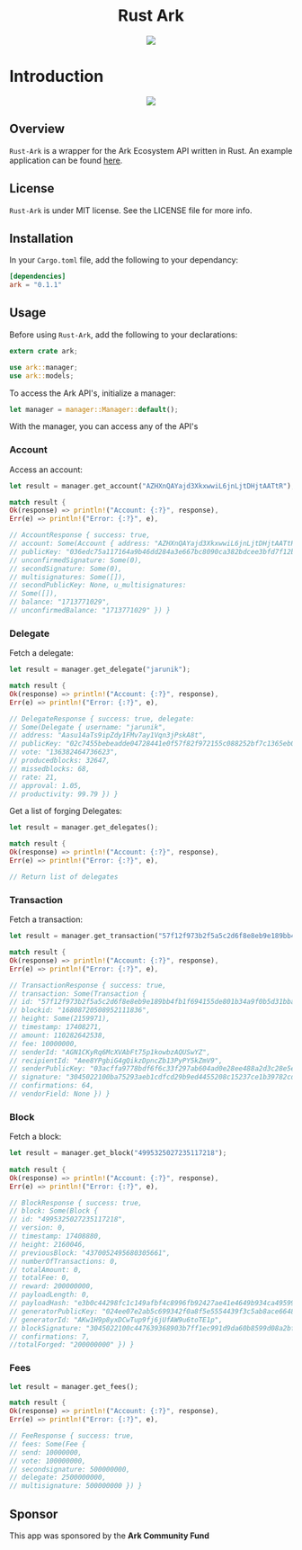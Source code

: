 <h1 align="center">Rust Ark</h1>

<p align="center">
    <img src="https://img.shields.io/crates/v/ark.svg"/>
</p>

# Introduction

<p align="center">
    <a href="https://arkcommunity.fund/"><img src="https://arkcommunity.fund/media-kit/funded/banner.png" /></a>
</p>

## Overview

`Rust-Ark` is a wrapper for the Ark Ecosystem API written in Rust. An example application can be found [here](https://github.com/nalbech87/rust-ark-example).


## License

`Rust-Ark` is under MIT license. See the LICENSE file for more info.

## Installation

In your `Cargo.toml` file, add the following to your dependancy:

```toml
[dependencies]
ark = "0.1.1"
```
## Usage

Before using `Rust-Ark`, add the following to your declarations:

```rust
extern crate ark;

use ark::manager;
use ark::models;
```

To access the Ark API's, initialize a manager:

```rust
let manager = manager::Manager::default();
```
With the manager, you can access any of the API's

### Account

Access an account:

```rust
let result = manager.get_account("AZHXnQAYajd3XkxwwiL6jnLjtDHjtAATtR");

match result {
Ok(response) => println!("Account: {:?}", response),
Err(e) => println!("Error: {:?}", e),

// AccountResponse { success: true, 
// account: Some(Account { address: "AZHXnQAYajd3XkxwwiL6jnLjtDHjtAATtR",
// publicKey: "036edc75a117164a9b46dd284a3e667bc8090ca382bdcee3bfd7f12b16eb4b2b2b", 
// unconfirmedSignature: Some(0),
// secondSignature: Some(0),
// multisignatures: Some([]), 
// secondPublicKey: None, u_multisignatures: 
// Some([]), 
// balance: "1713771029", 
// unconfirmedBalance: "1713771029" }) }
```
### Delegate

Fetch a delegate:

```rust
let result = manager.get_delegate("jarunik");

match result {
Ok(response) => println!("Account: {:?}", response),
Err(e) => println!("Error: {:?}", e),

// DelegateResponse { success: true, delegate: 
// Some(Delegate { username: "jarunik",
// address: "Aasu14aTs9ipZdy1FMv7ay1Vqn3jPskA8t", 
// publicKey: "02c7455bebeadde04728441e0f57f82f972155c088252bf7c1365eb0dc84fbf5de",
// vote: "136382464736623", 
// producedblocks: 32647, 
// missedblocks: 68, 
// rate: 21, 
// approval: 1.05, 
// productivity: 99.79 }) }
```
Get a list of forging Delegates:

```rust
let result = manager.get_delegates();

match result {
Ok(response) => println!("Account: {:?}", response),
Err(e) => println!("Error: {:?}", e),

// Return list of delegates
```

### Transaction

Fetch a transaction:

```rust
let result = manager.get_transaction("57f12f973b2f5a5c2d6f8e8eb9e189bb4fb1f694155de801b34a9f0b5d31bba6");

match result {
Ok(response) => println!("Account: {:?}", response),
Err(e) => println!("Error: {:?}", e),

// TransactionResponse { success: true, 
// transaction: Some(Transaction { 
// id: "57f12f973b2f5a5c2d6f8e8eb9e189bb4fb1f694155de801b34a9f0b5d31bba6", 
// blockid: "16808720508952111836", 
// height: Some(2159971), 
// timestamp: 17408271, 
// amount: 110282642538, 
// fee: 10000000, 
// senderId: "AGN1CKyRq6McXVAbFt75p1kowbzAQUSwYZ", 
// recipientId: "Aee8YPgbiG4gQikzDpncZb13PyPY5kZmV9", 
// senderPublicKey: "03acffa9778bdf6f6c33f297ab604ad0e28ee488a2d3c28e5e62d03e1e3168fbc4", 
// signature: "3045022100ba75293aeb1cdfcd29b9ed4455208c15237ce1b39782cdb230d51ada0dd070da022008bd802f4437f92df337124f2cee588a35e542b84d9fb6ba7b919cd2a2977663", 
// confirmations: 64, 
// vendorField: None }) }
```

### Block

Fetch a block:

```rust
let result = manager.get_block("4995325027235117218");
    
match result {
Ok(response) => println!("Account: {:?}", response),
Err(e) => println!("Error: {:?}", e),

// BlockResponse { success: true, 
// block: Some(Block { 
// id: "4995325027235117218", 
// version: 0, 
// timestamp: 17408880, 
// height: 2160046, 
// previousBlock: "4370052495680305661", 
// numberOfTransactions: 0, 
// totalAmount: 0, 
// totalFee: 0, 
// reward: 200000000, 
// payloadLength: 0, 
// payloadHash: "e3b0c44298fc1c149afbf4c8996fb92427ae41e4649b934ca495991b7852b855",
// generatorPublicKey: "024ee07e2ab5c699342f0a8f5e5554439f3c5ab8ace6648fdc74b06502ed4cdf16", 
// generatorId: "AKw1H9p8yxDCwTup9fj6jUfAW9u6toTE1p", 
// blockSignature: "3045022100c447639368903b7ff1ec991d9da60b8599d08a2bf49119c0f487fc9e24465e3502204754e059280b2395e50a60266499243faff2562e3230972d09948b9ec72d3804", 
// confirmations: 7, 
//totalForged: "200000000" }) }
```

### Fees

```rust
let result = manager.get_fees();

match result {
Ok(response) => println!("Account: {:?}", response),
Err(e) => println!("Error: {:?}", e),

// FeeResponse { success: true, 
// fees: Some(Fee { 
// send: 10000000, 
// vote: 100000000, 
// secondsignature: 500000000, 
// delegate: 2500000000, 
// multisignature: 500000000 }) }
```

## Sponsor

This app was sponsored by the **Ark Community Fund**
